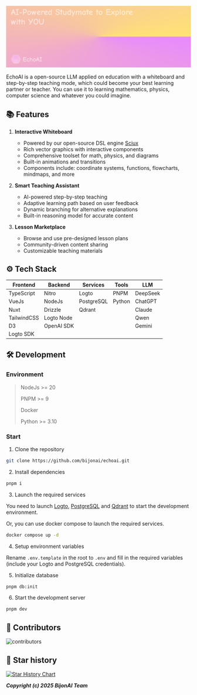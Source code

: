 ![cover](./public/title.png)

EchoAI is a open-source LLM applied on education with a whiteboard and step-by-step teaching mode, which could become your best learning partner or teacher. You can use it to learning mathematics, physics, computer science and whatever you could imagine.

## 📚 Features

1. **Interactive Whiteboard**
   - Powered by our open-source DSL engine [Sciux](https://github.com/sciux-kit)
   - Rich vector graphics with interactive components
   - Comprehensive toolset for math, physics, and diagrams
   - Built-in animations and transitions
   - Components include: coordinate systems, functions, flowcharts, mindmaps, and more

2. **Smart Teaching Assistant**
   - AI-powered step-by-step teaching
   - Adaptive learning path based on user feedback
   - Dynamic branching for alternative explanations
   - Built-in reasoning model for accurate content

3. **Lesson Marketplace**
   - Browse and use pre-designed lesson plans
   - Community-driven content sharing
   - Customizable teaching materials

## ⚙️ Tech Stack

|  Frontend  | Backend | Services | Tools | LLM |
| ---------- | ------- | -------- | ----- | --- |
| TypeScript | Nitro | Logto | PNPM | DeepSeek |
|    VueJs   | NodeJs | PostgreSQL | Python | ChatGPT |
|   Nuxt   | Drizzle | Qdrant | | Claude |
| TailwindCSS | Logto Node | | | Qwen |
| D3 | OpenAI SDK | | | Gemini |
| Logto SDK | | | | |

## 🛠️ Development

### Environment
>
> NodeJs >= 20
>
> PNPM >= 9
>
> Docker
>
> Python >= 3.10

### Start

1. Clone the repository

```bash
git clone https://github.com/bijonai/echoai.git
```

2. Install dependencies

```bash
pnpm i
```

3. Launch the required services

You need to launch [Logto](https://logto.io/), [PostgreSQL](https://www.postgresql.org/) and [Qdrant](https://qdrant.tech/) to start the development environment.

Or, you can use docker compose to launch the required services.

```bash
docker compose up -d
```

4. Setup environment variables

Rename `.env.template` in the root to `.env` and fill in the required variables (include your Logto and PostgreSQL credentials).

5. Initialize database

```bash
pnpm db:init
```

6. Start the development server

```bash
pnpm dev
```

## 🤝 Contributors

![contributors](https://opencollective.com/bijonai/contributors.svg)

## 🌟 Star history

[![Star History Chart](https://api.star-history.com/svg?repos=bijonai/echoai&type=Date)](https://star-history.com/#bijonai/echoai&Date)

***Copyright (c) 2025 BijonAI Team***
